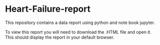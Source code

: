 # Heart-Failure-report

This repository contains a data report using python and note book jupyter.

To view this report you will need to download the .HTML file and open it. 
This should display the report in your default browser.
